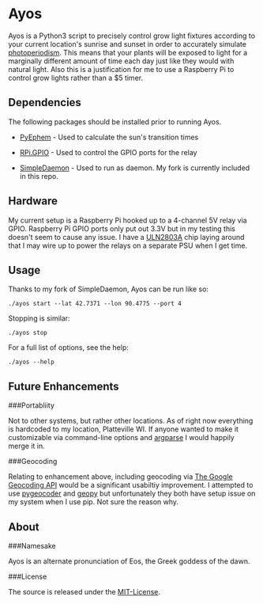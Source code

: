 Ayos
============

Ayos is a Python3 script to precisely control grow light fixtures according to your current location's sunrise and sunset in order to accurately simulate [photoperiodism](http://en.wikipedia.org/wiki/Photoperiodism#In_plants). This means that your plants will be exposed to light for a marginally different amount of time each day just like they would with natural light. Also this is a justification for me to use a Raspberry Pi to control grow lights rather than a $5 timer.

Dependencies
------------

The following packages should be installed prior to running Ayos.

- [PyEphem](http://rhodesmill.org/pyephem/) - Used to calculate the sun's transition times

- [RPi.GPIO](http://sourceforge.net/p/raspberry-gpio-python/wiki/Home/) - Used to control the GPIO ports for the relay

- [SimpleDaemon](https://bitbucket.org/donspaulding/simpledaemon/overview) - Used to run as daemon. My fork is currently included in this repo.


Hardware
--------
My current setup is a Raspberry Pi hooked up to a 4-channel 5V relay via GPIO. Raspberry Pi GPIO ports only put out 3.3V but in my testing this doesn't seem to cause any issue. I have a [ULN2803A](https://www.sparkfun.com/datasheets/IC/uln2803a.pdf) chip laying around that I may wire up to power the relays on a separate PSU when I get time.


Usage
-----

Thanks to my fork of SimpleDaemon, Ayos can be run like so:

```
./ayos start --lat 42.7371 --lon 90.4775 --port 4
```

Stopping is similar:

```
./ayos stop
```

For a full list of options, see the help:

```
./ayos --help
```

Future Enhancements
-------------------

###Portabliity

Not to other systems, but rather other locations. As of right now everything is hardcoded to my location, Platteville WI. If anyone wanted to make it customizable via command-line options and [argparse](https://docs.python.org/3.2/library/argparse.html) I would happily merge it in.

###Geocoding

Relating to enhancement above, including geocoding via [The Google Geocoding API](https://developers.google.com/maps/documentation/geocoding/) would be a significant usabiltiy improvement. I attempted to use [pygeocoder](http://code.xster.net/pygeocoder/wiki/Home) and [geopy](https://github.com/geopy/geopy) but unfortunately they both have setup issue on my system when I use pip. Not sure the reason why.

About
--------

###Namesake

Ayos is an alternate pronunciation of Eos, the Greek goddess of the dawn.

###License

The source is released under the [MIT-License](http://opensource.org/licenses/MIT).
